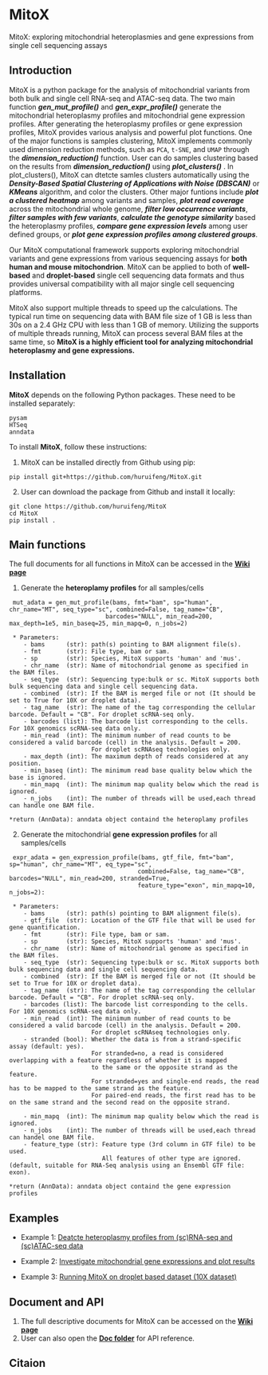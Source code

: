 # MitoX
MitoX: exploring mitochondrial heteroplasmies and gene expressions from single cell sequencing assays

## Introduction

MitoX is a python package for the analysis of mitochondrial variants from both bulk and single cell RNA-seq and ATAC-seq data. 
The two main function ***gen_mut_profile()*** and ***gen_expr_profile()*** generate the mitochondrial heteroplasmy profiles 
and mitochondrial gene expression profiles. After generating the heteroplasmy profiles or gene expression profiles, 
MitoX provides various analysis and powerful plot functions. 
One of the major functions is samples clustering, MitoX implements commonly used dimension reduction methods,
 such as `PCA`, `t-SNE`, and `UMAP` through the ***dimension_reduction()*** function. 
 User can do samples clustering based on the results from ***dimension_reduction()*** using ***plot_clusters()*** . 
 In plot_clusters(), MitoX can dtetcte samles clusters automatically using the ***Density-Based Spatial Clustering of Applications with Noise (DBSCAN)***
 or ***KMeans*** algorithm, and color the clusters. 
 Other major funtions include ***plot a clustered heatmap*** among variants and samples, 
 ***plot read coverage*** across the mitochondrial whole genome, ***filter low occurrence variants***, ***filter samples with few variants***, 
 ***calculate the genotype similarity*** based the heteroplasmy profiles, ***compare gene expression levels*** among user defined groups, 
 or ***plot gene expression profiles among clustered groups***. 

Our MitoX computational framework supports exploring mitochondrial variants and gene expressions from various sequencing assays for **both human and mouse mitochondrion**. 
MitoX can be applied to both of **well-based** and **droplet-based** single cell sequencing data formats and thus provides universal compatibility with all major single cell sequencing platforms. 

MitoX also support multiple threads to speed up the calculations. The typical run time on sequencing data with BAM file size of 1 GB is less than 30s on a 2.4 GHz CPU with less than 1 GB of memory. 
Utilizing the supports of multiple threads running, MitoX can process several BAM files at the same time, 
so **MitoX is a highly efficient tool for analyzing mitochondrial heteroplasmy and gene expressions.**

## Installation

**MitoX** depends on the following Python packages. These need to be installed separately:
```
pysam
HTSeq
anndata
```

To install **MitoX**, follow these instructions:

1. MitoX can be installed directly from Github using pip:

```
pip install git+https://github.com/huruifeng/MitoX.git
```

2. User can download the package from Github and install it locally:

```
git clone https://github.com/huruifeng/MitoX
cd MitoX
pip install .
```
## Main functions
The full documents for all functions in MitoX can be accessed in the [**Wiki page**](https://github.com/huruifeng/MitoX/wiki/MitoX)

1. Generate the **heteroplamy profiles** for all samples/cells
```
 mut_adata = gen_mut_profile(bams, fmt="bam", sp="human", chr_name="MT", seq_type="sc", combined=False, tag_name="CB",
                           barcodes="NULL", min_read=200, max_depth=1e5, min_baseq=25, min_mapq=0, n_jobs=2)
    
 * Parameters:
    - bams      (str): path(s) pointing to BAM alignment file(s).
    - fmt       (str): File type, bam or sam.
    - sp        (str): Species, MitoX supports 'human' and 'mus'.
    - chr_name  (str): Name of mitochondrial genome as specified in the BAM files.
    - seq_type  (str): Sequencing type:bulk or sc. MitoX supports both bulk sequencing data and single cell sequencing data.
    - combined  (str): If the BAM is merged file or not (It should be set to True for 10X or droplet data).
    - tag_name  (str): The name of the tag corresponding the cellular barcode. Default = "CB". For droplet scRNA-seq only.
    - barcodes (list): The barcode list corresponding to the cells. For 10X genomics scRNA-seq data only.
    - min_read  (int): The minimum number of read counts to be considered a valid barcode (cell) in the analysis. Default = 200. 
                       For droplet scRNAseq technologies only.
    - max_depth (int): The maximum depth of reads considered at any position.
    - min_baseq (int): The minimum read base quality below which the base is ignored.
    - min_mapq  (int): The minimum map quality below which the read is ignored.
    - n_jobs    (int): The number of threads will be used,each thread can handle one BAM file.

*return (AnnData): anndata object containd the heteroplamy profiles
```
2. Generate the mitochondrial **gene expression profiles** for all samples/cells
```
 expr_adata = gen_expression_profile(bams, gtf_file, fmt="bam", sp="human", chr_name="MT", eq_type="sc",
                                    combined=False, tag_name="CB", barcodes="NULL", min_read=200, stranded=True,
                                    feature_type="exon", min_mapq=10, n_jobs=2):
    
 * Parameters:
    - bams      (str): path(s) pointing to BAM alignment file(s).
    - gtf_file  (str): Location of the GTF file that will be used for gene quantification. 
    - fmt       (str): File type, bam or sam.
    - sp        (str): Species, MitoX supports 'human' and 'mus'.
    - chr_name  (str): Name of mitochondrial genome as specified in the BAM files.
    - seq_type  (str): Sequencing type:bulk or sc. MitoX supports both bulk sequencing data and single cell sequencing data.
    - combined  (str): If the BAM is merged file or not (It should be set to True for 10X or droplet data).
    - tag_name  (str): The name of the tag corresponding the cellular barcode. Default = "CB". For droplet scRNA-seq only.
    - barcodes (list): The barcode list corresponding to the cells. For 10X genomics scRNA-seq data only.
    - min_read  (int): The minimum number of read counts to be considered a valid barcode (cell) in the analysis. Default = 200. 
                       For droplet scRNAseq technologies only.
    - stranded (bool): Whether the data is from a strand-specific assay (default: yes).
                       For stranded=no, a read is considered overlapping with a feature regardless of whether it is mapped 
                       to the same or the opposite strand as the feature. 
                       For stranded=yes and single-end reads, the read has to be mapped to the same strand as the feature. 
                       For paired-end reads, the first read has to be on the same strand and the second read on the opposite strand. 
                       
    - min_mapq  (int): The minimum map quality below which the read is ignored.
    - n_jobs    (int): The number of threads will be used,each thread can handel one BAM file.
    - feature_type (str): Feature type (3rd column in GTF file) to be used. 
                          All features of other type are ignored. (default, suitable for RNA-Seq analysis using an Ensembl GTF file: exon).

*return (AnnData): anndata object containd the gene expression profiles
```

## Examples

* Example 1: [Deatcte heteroplasmy profiles from (sc)RNA-seq and (sc)ATAC-seq data]()

* Example 2: [Investigate mitochondrial gene expressions and plot results]()

* Example 3: [Running MitoX on droplet based dataset (10X dataset)]()

## Document and API
1. The full descriptive documents for MitoX can be accessed on the [**Wiki page**](https://github.com/huruifeng/MitoX/wiki/MitoX)
2. User can also open the [**Doc folder**](https://github.com/huruifeng/MitoX/tree/master/Doc) for API reference.

## Citaion


